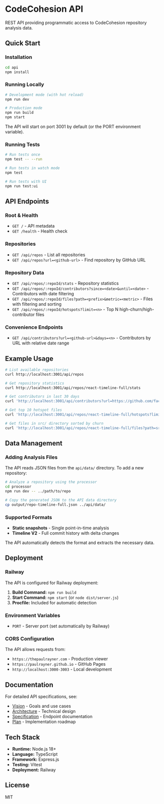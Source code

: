 # CodeCohesion API

REST API providing programmatic access to CodeCohesion repository analysis data.

## Quick Start

### Installation

```bash
cd api
npm install
```

### Running Locally

```bash
# Development mode (with hot reload)
npm run dev

# Production mode
npm run build
npm start
```

The API will start on port 3001 by default (or the PORT environment variable).

### Running Tests

```bash
# Run tests once
npm test -- --run

# Run tests in watch mode
npm test

# Run tests with UI
npm run test:ui
```

## API Endpoints

### Root & Health

- `GET /` - API metadata
- `GET /health` - Health check

### Repositories

- `GET /api/repos` - List all repositories
- `GET /api/repos?url=<github-url>` - Find repository by GitHub URL

### Repository Data

- `GET /api/repos/:repoId/stats` - Repository statistics
- `GET /api/repos/:repoId/contributors?since=<date>&until=<date>` - Contributors with date filtering
- `GET /api/repos/:repoId/files?path=<prefix>&metric=<metric>` - Files with filtering and sorting
- `GET /api/repos/:repoId/hotspots?limit=<n>` - Top N high-churn/high-contributor files

### Convenience Endpoints

- `GET /api/contributors?url=<github-url>&days=<n>` - Contributors by URL with relative date range

## Example Usage

```bash
# List available repositories
curl http://localhost:3001/api/repos

# Get repository statistics
curl http://localhost:3001/api/repos/react-timeline-full/stats

# Get contributors in last 30 days
curl 'http://localhost:3001/api/contributors?url=https://github.com/facebook/react&days=30'

# Get top 10 hotspot files
curl 'http://localhost:3001/api/repos/react-timeline-full/hotspots?limit=10'

# Get files in src/ directory sorted by churn
curl 'http://localhost:3001/api/repos/react-timeline-full/files?path=src&metric=churn'
```

## Data Management

### Adding Analysis Files

The API reads JSON files from the `api/data/` directory. To add a new repository:

```bash
# Analyze a repository using the processor
cd processor
npm run dev -- ../path/to/repo

# Copy the generated JSON to the API data directory
cp output/repo-timeline-full.json ../api/data/
```

### Supported Formats

- **Static snapshots** - Single point-in-time analysis
- **Timeline V2** - Full commit history with delta changes

The API automatically detects the format and extracts the necessary data.

## Deployment

### Railway

The API is configured for Railway deployment:

1. **Build Command:** `npm run build`
2. **Start Command:** `npm start` (or `node dist/server.js`)
3. **Procfile:** Included for automatic detection

### Environment Variables

- `PORT` - Server port (set automatically by Railway)

### CORS Configuration

The API allows requests from:
- `https://thepaulrayner.com` - Production viewer
- `https://paulrayner.github.io` - GitHub Pages
- `http://localhost:3000-3003` - Local development

## Documentation

For detailed API specifications, see:
- [Vision](../docs/api/VISION.md) - Goals and use cases
- [Architecture](../docs/api/ARCHITECTURE.md) - Technical design
- [Specification](../docs/api/SPEC.md) - Endpoint documentation
- [Plan](../docs/api/PLAN.md) - Implementation roadmap

## Tech Stack

- **Runtime:** Node.js 18+
- **Language:** TypeScript
- **Framework:** Express.js
- **Testing:** Vitest
- **Deployment:** Railway

## License

MIT
